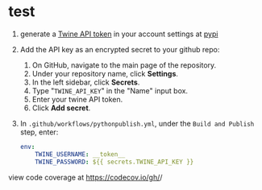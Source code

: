 # test

1. generate a [Twine API token](https://pypi.org/help/#apitoken) in your account
   settings at [pypi](https://pypi.org/manage/account/)

2. Add the API key as an encrypted secret to your github repo:
   1. On GitHub, navigate to the main page of the repository.
   2. Under your repository name, click **Settings**.
   3. In the left sidebar, click **Secrets**.
   4. Type "`TWINE_API_KEY`" in the "Name" input box.
   5. Enter your twine API token.
   6. Click **Add secret**.

3. In `.github/workflows/pythonpublish.yml`, under the `Build and Publish` step,
   enter:

    ```yaml
    env:
        TWINE_USERNAME: __token__
        TWINE_PASSWORD: ${{ secrets.TWINE_API_KEY }}
    ```


view code coverage at https://codecov.io/gh/<username>/<reponame>
